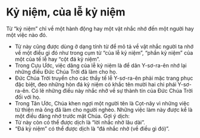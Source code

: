 # Kỷ niệm, của lễ kỷ niệm

Từ “kỷ niệm” chỉ về một hành động hay một vật nhắc nhớ đến một người hay một việc nào đó.
- Từ này cũng được dùng ở dạng tính từ để mô tả về vật nhắc người ta nhớ về một điều gì đó như trong cụm từ “của lễ kỷ niệm”, “phần kỷ niệm” của một của tế lễ hay “cột đá kỷ niệm”.  
- Trong Cựu Ước, việc dâng của lễ kỷ niệm là để dân Y-sơ-ra-ên nhớ lại những điều Đức Chúa Trời đã làm cho họ. 
- Đức Chúa Trời truyền cho các thầy tế lễ Y-sơ-ra-ên phải mặc trang phục đặc biệt, đeo những hòn đá kỷ niệm có khắc tên mười hai chi phái Y-sơ-ra-ên. Có lẽ những điều này nhắc nhỡ về sự thành tín của Đức Chúa Trời đối với họ.
- Trong Tân Ước, Chúa khen ngợi một người tên là Cọt-nây vì những việc từ thiện mà ông đã làm cho người nghèo. Những việc làm này được kể là một điều đáng nhớ trước mặt Chúa.
Gợi ý dịch:
- Từ này còn có thể được dịch là “lời nhắc nhở lâu dài”. 
- “Đá kỷ niệm” có thể được dịch là “đá nhắc nhở (về điều gì đó)”.

